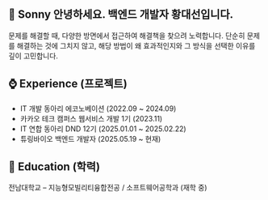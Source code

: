 ## 🍯 Sonny 안녕하세요. 백엔드 개발자 황대선입니다.

문제를 해결할 때, 다양한 방면에서 접근하여 해결책을 찾으려 노력합니다. 단순히 문제를 해결하는 것에 그치지 않고, 해당 방법이 왜 효과적인지와 그 방식을 선택한 이유를 깊이 고민합니다. 

## ⌚️ Experience (프로젝트)

- IT 개발 동아리 에코노베이션 (2022.09 ~ 2024.09)
- 카카오 테크 캠퍼스 웹서비스 개발 1기 (2023.11) 
- IT 연합 동아리 DND 12기 (2025.01.01 ~ 2025.02.22)
- 튜링바이오 백엔드 개발자 (2025.05.19 ~ 현재)
  
## 🏫 Education (학력)

전남대학교 – 지능형모빌리티융합전공 / 소프트웨어공학과 (재학 중)
